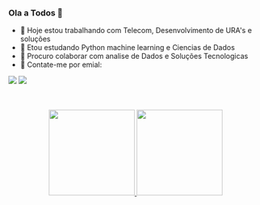 ### Ola a Todos 👋



- 🔭 Hoje estou trabalhando com Telecom, Desenvolvimento de URA's e soluções 
- 🌱 Etou estudando Python machine learning e Ciencias de Dados 
- 👯 Procuro colaborar com analise de Dados e Soluções  Tecnologicas 
- 💬 Contate-me por emial:

<p> 
<div> 
  
  
 <a href = "mailto:rogerioemail1@gmail.com"><img src="https://img.shields.io/badge/-Gmail-%23333?style=for-the-badge&logo=gmail&logoColor=white" target="_blank"></a>
  <a href="https://www.linkedin.com/in/rogerio-souza-cruz-98865368" target="_blank"><img src="https://img.shields.io/badge/-LinkedIn-%230077B5?style=for-the-badge&logo=linkedin&logoColor=white" target="_blank"></a> 
 
 </div>
 </p>  
<br><br>
<div align="center">
  <a href="https://github.com/rogerio-sc">
  <img height="170em" src="https://github-readme-stats.vercel.app/api?username=rogerio-sc&show_icons=true&theme=dracula&include_all_commits=true&count_private=true"/>
  <img height="170em" src="https://github-readme-stats.vercel.app/api/top-langs/?username=rogerio-sc&layout=compact&langs_count=7&theme=dracula"/>
</div>




